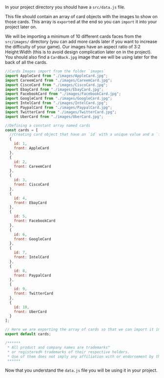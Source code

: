 In your project directory you should have a `src/data.js` file.

This file should contain an array of card objects with the images to show on those cards. This array is `export`ed at the end so you can `import` it into your project later on.

We will be importing a minimum of 10 different cards faces from the `src/images/` directory (you can add more cards later if you want to increase the difficulty of your game). Our images have an aspect ratio of 3:2 Height:Width (this is to avoid design complication later on in the project). You should also find a `CardBack.jpg` image that we will be using later for the back of all the cards.

```javascript
//Cards Images import from the folder `images`
import AppleCard from "./images/AppleCard.jpg";
import CareemCard from "./images/CareemCard.jpg";
import CiscoCard from "./images/CiscoCard.jpg";
import EbayCard from "./images/EbayCard.jpg";
import FacebookCard from "./images/FacebookCard.jpg";
import GoogleCard from "./images/GoogleCard.jpg";
import IntelCard from "./images/IntelCard.jpg";
import PaypalCard from "./images/PaypalCard.jpg";
import TwitterCard from "./images/TwitterCard.jpg";
import UberCard from "./images/UberCard.jpg";

//Defining a constant array named cards
const cards = [
  //Creating card object that have an `id` with a unique value and a `front` with one of the imported images
  {
    id: 1,
    front: AppleCard
  },
  {
    id: 2,
    front: CareemCard
  },
  {
    id: 3,
    front: CiscoCard
  },
  {
    id: 4,
    front: EbayCard
  },
  {
    id: 5,
    front: FacebookCard
  },
  {
    id: 6,
    front: GoogleCard
  },
  {
    id: 7,
    front: IntelCard
  },
  {
    id: 8,
    front: PaypalCard
  },
  {
    id: 9,
    front: TwitterCard
  },
  {
    id: 10,
    front: UberCard
  }
];

// Here we are exporting the array of cards so that we can import it in any component as needed
export default cards;

/******
 * All product and company names are trademarks™
 * or registered® trademarks of their respective holders.
 * Use of them does not imply any affiliation with or endorsement by them.
 ******
```

Now that you understand the `data.js` file you will be using it in your project.
